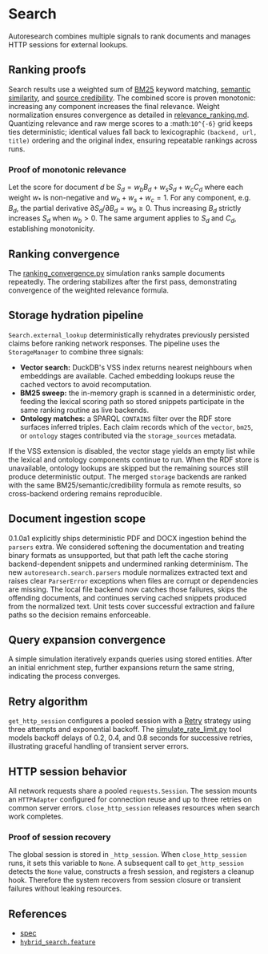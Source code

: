 # Search

Autoresearch combines multiple signals to rank documents and manages
HTTP sessions for external lookups.

## Ranking proofs

Search results use a weighted sum of [BM25](bm25.md) keyword matching,
[semantic similarity](semantic_similarity.md), and
[source credibility](source_credibility.md). The combined score is
proven monotonic: increasing any component increases the final
relevance. Weight normalization ensures convergence as detailed in
[relevance_ranking.md](relevance_ranking.md). Quantizing relevance and raw
merge scores to a :math:`10^{-6}` grid keeps ties deterministic; identical
values fall back to lexicographic `(backend, url, title)` ordering and the
original index, ensuring repeatable rankings across runs.

### Proof of monotonic relevance

Let the score for document *d* be
$S_d = w_b B_d + w_s S_d + w_c C_d$ where each weight $w_*$ is
non\-negative and $w_b + w_s + w_c = 1$.
For any component, e.g. $B_d$, the partial derivative
$\partial S_d/\partial B_d = w_b \ge 0$.
Thus increasing $B_d$ strictly increases $S_d$ when $w_b > 0$.
The same argument applies to $S_d$ and $C_d$, establishing monotonicity.

## Ranking convergence

The
[ranking_convergence.py](../../scripts/ranking_convergence.py)
simulation ranks sample documents repeatedly. The ordering stabilizes
after the first pass, demonstrating convergence of the weighted
relevance formula.

## Storage hydration pipeline

`Search.external_lookup` deterministically rehydrates previously
persisted claims before ranking network responses. The pipeline uses the
`StorageManager` to combine three signals:

- **Vector search:** DuckDB's VSS index returns nearest neighbours when
  embeddings are available. Cached embedding lookups reuse the cached
  vectors to avoid recomputation.
- **BM25 sweep:** the in-memory graph is scanned in a deterministic
  order, feeding the lexical scoring path so stored snippets participate
  in the same ranking routine as live backends.
- **Ontology matches:** a SPARQL `CONTAINS` filter over the RDF store
  surfaces inferred triples. Each claim records which of the `vector`,
  `bm25`, or `ontology` stages contributed via the `storage_sources`
  metadata.

If the VSS extension is disabled, the vector stage yields an empty list
while the lexical and ontology components continue to run. When the RDF
store is unavailable, ontology lookups are skipped but the remaining
sources still produce deterministic output. The merged `storage`
backends are ranked with the same BM25/semantic/credibility formula as
remote results, so cross-backend ordering remains reproducible.

## Document ingestion scope

0.1.0a1 explicitly ships deterministic PDF and DOCX ingestion behind the
`parsers` extra. We considered softening the documentation and treating
binary formats as unsupported, but that path left the cache storing
backend-dependent snippets and undermined ranking determinism. The new
`autoresearch.search.parsers` module normalizes extracted text and raises
clear `ParserError` exceptions when files are corrupt or dependencies are
missing. The local file backend now catches those failures, skips the
offending documents, and continues serving cached snippets produced from
the normalized text. Unit tests cover successful extraction and failure
paths so the decision remains enforceable.

## Query expansion convergence

A simple simulation iteratively expands queries using stored entities.
After an initial enrichment step, further expansions return the same
string, indicating the process converges.

## Retry algorithm

`get_http_session` configures a pooled session with a
[Retry](https://urllib3.readthedocs.io/en/stable/reference/urllib3.util.html#urllib3.util.retry.Retry)
strategy using three attempts and exponential backoff. The
[simulate_rate_limit.py](../../src/autoresearch/search/simulate_rate_limit.py)
tool models backoff delays of 0.2, 0.4, and 0.8 seconds for successive
retries, illustrating graceful handling of transient server errors.

## HTTP session behavior

All network requests share a pooled `requests.Session`. The session
mounts an `HTTPAdapter` configured for connection reuse and up to three
retries on common server errors. `close_http_session` releases resources
when search work completes.

### Proof of session recovery

The global session is stored in `_http_session`. When
`close_http_session` runs, it sets this variable to `None`. A subsequent
call to `get_http_session` detects the `None` value, constructs a fresh
session, and registers a cleanup hook. Therefore the system recovers
from session closure or transient failures without leaking resources.

## References
- [spec](../specs/search.md)
- [`hybrid_search.feature`](../../tests/behavior/features/hybrid_search.feature)
